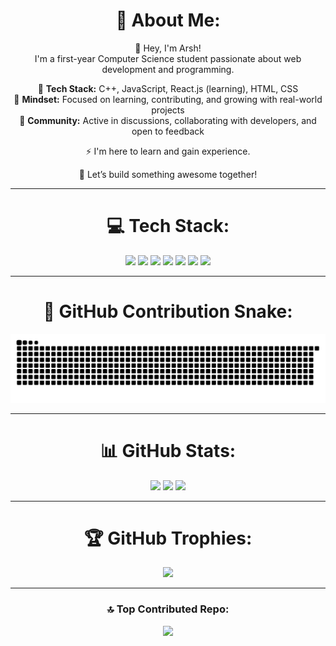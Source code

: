<div align="center">
  
# 💫 About Me:
👋 Hey, I'm Arsh!  
I'm a first-year Computer Science student passionate about web development and programming.  

🔹 **Tech Stack:** C++, JavaScript, React.js (learning), HTML, CSS  
🔹 **Mindset:** Focused on learning, contributing, and growing with real-world projects  
🔹 **Community:** Active in discussions, collaborating with developers, and open to feedback  

⚡ I'm here to learn and gain experience.  

🚀 Let’s build something awesome together!  

---

# 💻 Tech Stack:
</div>

<p align="center">
  <img src="https://img.shields.io/badge/c++-%2300599C.svg?style=for-the-badge&logo=c%2B%2B&logoColor=white"/> 
  <img src="https://img.shields.io/badge/c-%2300599C.svg?style=for-the-badge&logo=c&logoColor=white"/> 
  <img src="https://img.shields.io/badge/javascript-%23323330.svg?style=for-the-badge&logo=javascript&logoColor=%23F7DF1E"/> 
  <img src="https://img.shields.io/badge/html5-%23E34F26.svg?style=for-the-badge&logo=html5&logoColor=white"/> 
  <img src="https://img.shields.io/badge/react-%2320232a.svg?style=for-the-badge&logo=react&logoColor=%2361DAFB"/> 
  <img src="https://img.shields.io/badge/python-3670A0?style=for-the-badge&logo=python&logoColor=ffdd54"/> 
  <img src="https://img.shields.io/badge/css3-%231572B6.svg?style=for-the-badge&logo=css3&logoColor=white"/> 
  
</p>

---

<div align="center">

# 🐍 GitHub Contribution Snake:
<img src="https://raw.githubusercontent.com/ArshLabs/ArshLabs/output/github-snake-dark.svg"/>

---

# 📊 GitHub Stats:
<img src="https://github-readme-stats.vercel.app/api?username=ArshLabs&theme=dark&hide_border=false&include_all_commits=true&count_private=true"/>  
<img src="https://nirzak-streak-stats.vercel.app/?user=ArshLabs&theme=dark&hide_border=false"/>  
<img src="https://github-readme-stats.vercel.app/api/top-langs/?username=ArshLabs&theme=dark&hide_border=false&include_all_commits=true&count_private=true&layout=compact"/>  

---

# 🏆 GitHub Trophies:
<img src="https://github-profile-trophy.vercel.app/?username=ArshLabs&theme=radical&no-frame=false&no-bg=true&margin-w=4"/>  

---

### 🔝 Top Contributed Repo:
<img src="https://github-contributor-stats.vercel.app/api?username=ArshLabs&limit=5&theme=dark&combine_all_yearly_contributions=true"/>  

</div>

